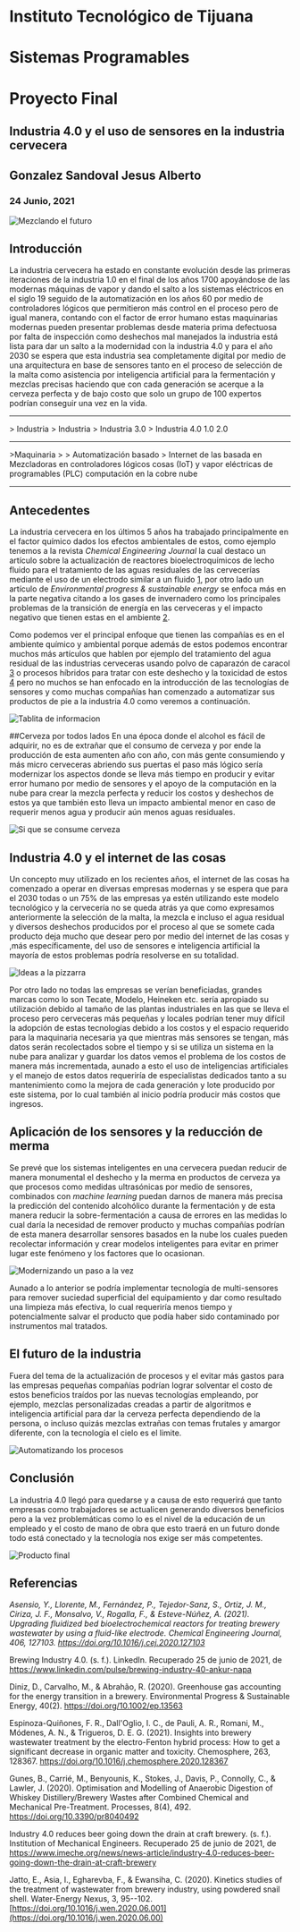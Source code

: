 # Instituto Tecnológico de Tijuana

# Sistemas Programables

# Proyecto Final

## Industria 4.0 y el uso de sensores en la industria cervecera

## Gonzalez Sandoval Jesus Alberto

### 24 Junio, 2021

![Mezclando el futuro](/assets/Craft_Beer.jpg "Mezclador")

## Introducción

La industria cervecera ha estado en constante evolución desde las
primeras iteraciones de la industria 1.0 en el final de los años 1700
apoyándose de las modernas máquinas de vapor y dando el salto a los
sistemas eléctricos en el siglo 19 seguido de la automatización en los
años 60 por medio de controladores lógicos que permitieron más control
en el proceso pero de igual manera, contando con el factor de error
humano estas maquinarias modernas pueden presentar problemas desde
materia prima defectuosa por falta de inspección como deshechos mal
manejados la industria está lista para dar un salto a la modernidad con
la industria 4.0 y para el año 2030 se espera que esta industria sea
completamente digital por medio de una arquitectura en base de sensores
tanto en el proceso de selección de la malta como asistencia por
inteligencia artificial para la fermentación y mezclas precisas haciendo
que con cada generación se acerque a la cerveza perfecta y de bajo costo
que solo un grupo de 100 expertos podrían conseguir una vez en la vida.

  -----------------------------------------------------------------------------
   \> Industria  \> Industria       \> Industria 3.0        \> Industria 4.0
       1.0            2.0                                 
  -------------- ------------- -------------------------- ---------------------
   \>Maquinaria       \>        \> Automatización basado   \> Internet de las
    basada en     Mezcladoras   en controladores lógicos      cosas (IoT) y
      vapor      eléctricas de     programables (PLC)       computación en la
                     cobre                                        nube

  -----------------------------------------------------------------------------

## Antecedentes

La industria cervecera en los últimos 5 años ha trabajado principalmente
en el factor químico dados los efectos ambientales de estos, como
ejemplo tenemos a la revista *Chemical Engineering Journal* la cual
destaco un artículo sobre la actualización de reactores
bioelectroquímicos de lecho fluido para el tratamiento de las aguas
residuales de las cervecerías mediante el uso de un electrodo similar a
un fluido [1](https://doi.org/10.1016/j.cej.2020.127103), por otro lado
un artículo de *Environmental progress & sustainable energy* se enfoca
más en la parte negativa citando a los gases de invernadero como los
principales problemas de la transición de energía en las cerveceras y el
impacto negativo que tienen estas en el ambiente
[2](https://doi.org/10.1002/ep.13563.).

Como podemos ver el principal enfoque que tienen las compañías es en el
ambiente químico y ambiental porque además de estos podemos encontrar
muchos más artículos que hablen por ejemplo del tratamiento del agua
residual de las industrias cerveceras usando polvo de caparazón de
caracol [3](https://doi.org/10.1016/j.wen.2020.06.001) o procesos
híbridos para tratar con este deshecho y la toxicidad de estos
[4](https://doi.org/10.1016/j.chemosphere.2020.128367) pero no muchos se
han enfocado en la introducción de las tecnologías de sensores y como
muchas compañías han comenzado a automatizar sus productos de pie a la
industria 4.0 como veremos a continuación.

![Tablita de informacion](/assets/tabla-1.png)

##Cerveza por todos lados En una época donde el alcohol es fácil de
adquirir, no es de extrañar que el consumo de cerveza y por ende la
producción de esta aumenten año con año, con más gente consumiendo y más
micro cerveceras abriendo sus puertas el paso más lógico sería
modernizar los aspectos donde se lleva más tiempo en producir y evitar
error humano por medio de sensores y el apoyo de la computación en la
nube para crear la mezcla perfecta y reducir los costos y deshechos de
estos ya que también esto lleva un impacto ambiental menor en caso de
requerir menos agua y producir aún menos aguas residuales.

![Si que se consume cerveza](/assets/grafica-cerveza.png)

## Industria 4.0 y el internet de las cosas

Un concepto muy utilizado en los recientes años, el internet de las
cosas ha comenzado a operar en diversas empresas modernas y se espera
que para el 2030 todas o un 75% de las empresas ya estén utilizando este
modelo tecnológico y la cervecería no se queda atrás ya que como
expresamos anteriormente la selección de la malta, la mezcla e incluso
el agua residual y diversos deshechos producidos por el proceso al que
se somete cada producto deja mucho que desear pero por medio del
internet de las cosas y ,más específicamente, del uso de sensores e
inteligencia artificial la mayoría de estos problemas podría resolverse
en su totalidad.

![Ideas a la pizzarra](/assets/grafica.png)

Por otro lado no todas las empresas se verían beneficiadas, grandes
marcas como lo son Tecate, Modelo, Heineken etc. sería apropiado su
utilización debido al tamaño de las plantas industriales en las que se
lleva el proceso pero cerveceras más pequeñas y locales podrían tener
muy difícil la adopción de estas tecnologías debido a los costos y el
espacio requerido para la maquinaria necesaria ya que mientras más
sensores se tengan, más datos serán recolectados sobre el tiempo y si se
utiliza un sistema en la nube para analizar y guardar los datos vemos el
problema de los costos de manera más incrementada, aunado a esto el uso
de inteligencias artificiales y el manejo de estos datos requeriría de
especialistas dedicados tanto a su mantenimiento como la mejora de cada
generación y lote producido por este sistema, por lo cual también al
inicio podría producir más costos que ingresos.

## Aplicación de los sensores y la reducción de merma

Se prevé que los sistemas inteligentes en una cervecera puedan reducir
de manera monumental el deshecho y la merma en productos de cerveza ya
que procesos como medidas ultrasónicas por medio de sensores, combinados
con *machine learning* puedan darnos de manera más precisa la predicción
del contenido alcohólico durante la fermentación y de esta manera
reducir la sobre-fermentación a causa de errores en las medidas lo cual
daría la necesidad de remover producto y muchas compañías podrían de
esta manera desarrollar sensores basados en la nube los cuales pueden
recolectar información y crear modelos inteligentes para evitar en
primer lugar este fenómeno y los factores que lo ocasionan.

![Modernizando un paso a la vez](/assets/moderno.jpg)

Aunado a lo anterior se podría implementar tecnología de multi-sensores
para remover suciedad superficial del equipamiento y dar como resultado
una limpieza más efectiva, lo cual requeriría menos tiempo y
potencialmente salvar el producto que podía haber sido contaminado por
instrumentos mal tratados.

## El futuro de la industria

Fuera del tema de la actualización de procesos y el evitar más gastos
para las empresas pequeñas compañías podrían lograr solventar el costo
de estos beneficios traídos por las nuevas tecnologías empleando, por
ejemplo, mezclas personalizadas creadas a partir de algoritmos e
inteligencia artificial para dar la cerveza perfecta dependiendo de la
persona, o incluso quizás mezclas extrañas con temas frutales y amargor
diferente, con la tecnología el cielo es el limite.

![Automatizando los procesos](/assets/automatico.jpg)

## Conclusión

La industria 4.0 llegó para quedarse y a causa de esto requerirá que
tanto empresas como trabajadores se actualicen generando diversos
beneficios pero a la vez problemáticas como lo es el nivel de la
educación de un empleado y el costo de mano de obra que esto traerá en
un futuro donde todo está conectado y la tecnología nos exige ser más
competentes.

![Producto final](/assets/linea.jpg)

## Referencias

*Asensio, Y., Llorente, M., Fernández, P., Tejedor-Sanz, S., Ortiz, J.
M., Ciriza, J. F., Monsalvo, V., Rogalla, F., & Esteve-Núñez, A. (2021).
Upgrading fluidized bed bioelectrochemical reactors for treating brewery
wastewater by using a fluid-like electrode. Chemical Engineering
Journal, 406, 127103. <https://doi.org/10.1016/j.cej.2020.127103>*

Brewing Industry 4.0. (s. f.). LinkedIn. Recuperado 25 de junio de 2021,
de <https://www.linkedin.com/pulse/brewing-industry-40-ankur-napa>

Diniz, D., Carvalho, M., & Abrahão, R. (2020). Greenhouse gas accounting
for the energy transition in a brewery. Environmental Progress &
Sustainable Energy, 40(2). <https://doi.org/10.1002/ep.13563>

Espinoza-Quiñones, F. R., Dall'Oglio, I. C., de Pauli, A. R., Romani,
M., Módenes, A. N., & Trigueros, D. E. G. (2021). Insights into brewery
wastewater treatment by the electro-Fenton hybrid process: How to get a
significant decrease in organic matter and toxicity. Chemosphere, 263,
128367. <https://doi.org/10.1016/j.chemosphere.2020.128367>

Gunes, B., Carrié, M., Benyounis, K., Stokes, J., Davis, P., Connolly,
C., & Lawler, J. (2020). Optimisation and Modelling of Anaerobic
Digestion of Whiskey Distillery/Brewery Wastes after Combined Chemical
and Mechanical Pre-Treatment. Processes, 8(4), 492.
<https://doi.org/10.3390/pr8040492>

Industry 4.0 reduces beer going down the drain at craft brewery. (s.
f.). Institution of Mechanical Engineers. Recuperado 25 de junio de
2021, de
<https://www.imeche.org/news/news-article/industry-4.0-reduces-beer-going-down-the-drain-at-craft-brewery>

Jatto, E., Asia, I., Egharevba, F., & Ewansiha, C. (2020). Kinetics
studies of the treatment of wastewater from brewery industry, using
powdered snail shell. Water-Energy Nexus, 3, 95--102.
[https://doi.org/10.1016/j.wen.2020.06.001](https://doi.org/10.1016/j.wen.2020.06.00)
